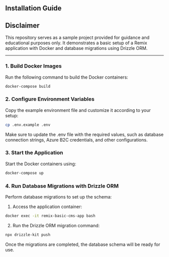 ## Installation Guide

## Disclaimer

This repository serves as a sample project provided for guidance and educational purposes only. It demonstrates a basic setup of a Remix application with Docker and database migrations using Drizzle ORM.

---

### 1. Build Docker Images
Run the following command to build the Docker containers:
```bash
docker-compose build
```

### 2. Configure Environment Variables
Copy the example environment file and customize it according to your setup:
```bash
cp .env.example .env
```
Make sure to update the .env file with the required values, such as database connection strings, Azure B2C credentials, and other configurations.

### 3. Start the Application
Start the Docker containers using:
```bash
docker-compose up
```

### 4. Run Database Migrations with Drizzle ORM
Perform database migrations to set up the schema:
1. Access the application container:
```bash
docker exec -it remix-basic-cms-app bash
```
2. Run the Drizzle ORM migration command:
```bash
npx drizzle-kit push
```
Once the migrations are completed, the database schema will be ready for use.
